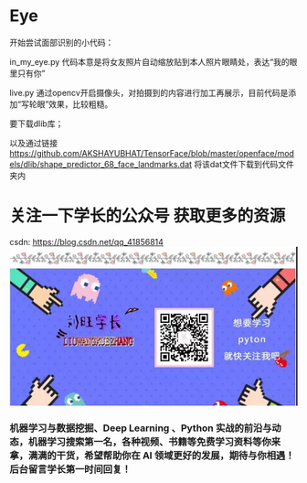 # Eye
开始尝试面部识别的小代码：

in_my_eye.py 代码本意是将女友照片自动缩放贴到本人照片眼睛处，表达“我的眼里只有你”

live.py 通过opencv开启摄像头，对拍摄到的内容进行加工再展示，目前代码是添加“写轮眼”效果，比较粗糙。

要下载dlib库；

以及通过链接
https://github.com/AKSHAYUBHAT/TensorFace/blob/master/openface/models/dlib/shape_predictor_68_face_landmarks.dat
将该dat文件下载到代码文件夹内

# 关注一下学长的公众号 获取更多的资源
csdn: https://blog.csdn.net/qq_41856814
![Image](https://github.com/Liu0330/Liu0330.github.io/blob/master/gongzhonghao.jpg)



###  机器学习与数据挖掘、Deep Learning 、Python 实战的前沿与动态，机器学习搜索第一名，各种视频、书籍等免费学习资料等你来拿，满满的干货，希望帮助你在 AI 领域更好的发展，期待与你相遇！后台留言学长第一时间回复！
